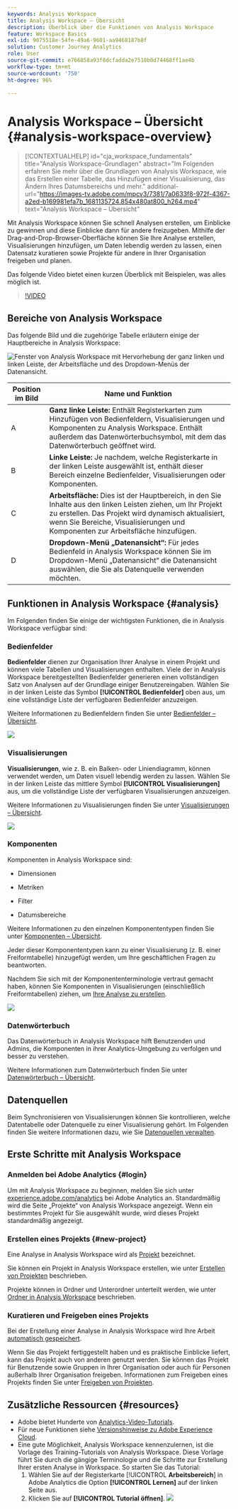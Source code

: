 ```yaml
---
keywords: Analysis Workspace
title: Analysis Workspace – Übersicht
description: Überblick über die Funktionen von Analysis Workspace
feature: Workspace Basics
exl-id: 9075518e-54fe-49a6-9601-aa9468187b8f
solution: Customer Journey Analytics
role: User
source-git-commit: e766858a93f8dcfadda2e7518b0d74468ff1ae4b
workflow-type: tm+mt
source-wordcount: '750'
ht-degree: 96%

---
```


# Analysis Workspace – Übersicht {#analysis-workspace-overview}

>[!CONTEXTUALHELP]
>id="cja_workspace_fundamentals"
>title="Analysis Workspace-Grundlagen"
>abstract="Im Folgenden erfahren Sie mehr über die Grundlagen von Analysis Workspace, wie das Erstellen einer Tabelle, das Hinzufügen einer Visualisierung, das Ändern Ihres Datumsbereichs und mehr."
>additional-url="https://images-tv.adobe.com/mpcv3/7381/7a0633f8-972f-4367-a2ed-b169981efa7b_1681135724.854x480at800_h264.mp4" text="Analysis Workspace – Übersicht"

Mit Analysis Workspace können Sie schnell Analysen erstellen, um Einblicke zu gewinnen und diese Einblicke dann für andere freizugeben. Mithilfe der Drag-and-Drop-Browser-Oberfläche können Sie Ihre Analyse erstellen, Visualisierungen hinzufügen, um Daten lebendig werden zu lassen, einen Datensatz kuratieren sowie Projekte für andere in Ihrer Organisation freigeben und planen.

Das folgende Video bietet einen kurzen Überblick mit Beispielen, was alles möglich ist.

>[!VIDEO](https://video.tv.adobe.com/v/26266/?quality=12)

## Bereiche von Analysis Workspace

Das folgende Bild und die zugehörige Tabelle erläutern einige der Hauptbereiche in Analysis Workspace:

![Fenster von Analysis Workspace mit Hervorhebung der ganz linken und linken Leiste, der Arbeitsfläche und des Dropdown-Menüs der Datenansicht.](assets/analysis-workspace-overvew.png)

| Position im Bild | Name und Funktion |
|---------|----------|
| A  | **Ganz linke Leiste:** Enthält Registerkarten zum Hinzufügen von Bedienfeldern, Visualisierungen und Komponenten zu Analysis Workspace. Enthält außerdem das Datenwörterbuchsymbol, mit dem das Datenwörterbuch geöffnet wird. |
| B | **Linke Leiste:** Je nachdem, welche Registerkarte in der linken Leiste ausgewählt ist, enthält dieser Bereich einzelne Bedienfelder, Visualisierungen oder Komponenten. |
| C  | **Arbeitsfläche:** Dies ist der Hauptbereich, in den Sie Inhalte aus den linken Leisten ziehen, um Ihr Projekt zu erstellen. Das Projekt wird dynamisch aktualisiert, wenn Sie Bereiche, Visualisierungen und Komponenten zur Arbeitsfläche hinzufügen. |
| D | **Dropdown-Menü „Datenansicht“:** Für jedes Bedienfeld in Analysis Workspace können Sie im Dropdown-Menü „Datenansicht“ die Datenansicht auswählen, die Sie als Datenquelle verwenden möchten. |

## Funktionen in Analysis Workspace {#analysis}

Im Folgenden finden Sie einige der wichtigsten Funktionen, die in Analysis Workspace verfügbar sind:

### Bedienfelder

**Bedienfelder** dienen zur Organisation Ihrer Analyse in einem Projekt und können viele Tabellen und Visualisierungen enthalten. Viele der in Analysis Workspace bereitgestellten Bedienfelder generieren einen vollständigen Satz von Analysen auf der Grundlage einiger Benutzereingaben. Wählen Sie in der linken Leiste das Symbol **[!UICONTROL Bedienfelder]** oben aus, um eine vollständige Liste der verfügbaren Bedienfelder anzuzeigen.

Weitere Informationen zu Bedienfeldern finden Sie unter [Bedienfelder – Übersicht](/help/analysis-workspace/c-panels/panels.md).

![](assets/build-panels.png)

### Visualisierungen

**Visualisierungen**, wie z. B. ein Balken- oder Liniendiagramm, können verwendet werden, um Daten visuell lebendig werden zu lassen. Wählen Sie in der linken Leiste das mittlere Symbol **[!UICONTROL Visualisierungen]** aus, um die vollständige Liste der verfügbaren Visualisierungen anzuzeigen.

Weitere Informationen zu Visualisierungen finden Sie unter [Visualisierungen – Übersicht](/help/analysis-workspace/visualizations/freeform-analysis-visualizations.md).

![](assets/build-visualizations.png)

### Komponenten

Komponenten in Analysis Workspace sind:

* Dimensionen

* Metriken

* Filter

* Datumsbereiche

Weitere Informationen zu den einzelnen Komponententypen finden Sie unter [Komponenten – Übersicht](/help/components/overview.md).

Jeder dieser Komponententypen kann zu einer Visualisierung (z. B. einer Freiformtabelle) hinzugefügt werden, um Ihre geschäftlichen Fragen zu beantworten.

Nachdem Sie sich mit der Komponententerminologie vertraut gemacht haben, können Sie Komponenten in Visualisierungen (einschließlich Freiformtabellen) ziehen, um [Ihre Analyse zu erstellen](/help/analysis-workspace/visualizations/freeform-table/freeform-table.md).

![](assets/build-components.png)

### Datenwörterbuch

Das Datenwörterbuch in Analysis Workspace hilft Benutzenden und Admins, die Komponenten in ihrer Analytics-Umgebung zu verfolgen und besser zu verstehen.

Weitere Informationen zum Datenwörterbuch finden Sie unter [Datenwörterbuch – Übersicht](/help/components/data-dictionary/data-dictionary-overview.md).

## Datenquellen

Beim Synchronisieren von Visualisierungen können Sie kontrollieren, welche Datentabelle oder Datenquelle zu einer Visualisierung gehört. Im Folgenden finden Sie weitere Informationen dazu, wie Sie [Datenquellen verwalten](/help/analysis-workspace/visualizations/t-sync-visualization.md).

## Erste Schritte mit Analysis Workspace

### Anmelden bei Adobe Analytics {#login}

Um mit Analysis Workspace zu beginnen, melden Sie sich unter [experience.adobe.com/analytics](https://experience.adobe.com/analytics) bei Adobe Analytics an. Standardmäßig wird die Seite „Projekte“ von Analysis Workspace angezeigt. Wenn ein bestimmtes Projekt für Sie ausgewählt wurde, wird dieses Projekt standardmäßig angezeigt.

### Erstellen eines Projekts {#new-project}

Eine Analyse in Analysis Workspace wird als [Projekt](/help/analysis-workspace/build-workspace-project/freeform-overview.md) bezeichnet.

Sie können ein Projekt in Analysis Workspace erstellen, wie unter [Erstellen von Projekten](/help/analysis-workspace/build-workspace-project/create-projects.md) beschrieben.

Projekte können in Ordner und Unterordner unterteilt werden, wie unter [Ordner in Analysis Workspace](/help/analysis-workspace/build-workspace-project/workspace-folders/about-folders.md) beschrieben.

### Kuratieren und Freigeben eines Projekts

Bei der Erstellung einer Analyse in Analysis Workspace wird Ihre Arbeit [automatisch gespeichert](/help/analysis-workspace/build-workspace-project/save-projects.md).

Wenn Sie das Projekt fertiggestellt haben und es praktische Einblicke liefert, kann das Projekt auch von anderen genutzt werden. Sie können das Projekt für Benutzende sowie Gruppen in Ihrer Organisation oder auch für Personen außerhalb Ihrer Organisation freigeben. Informationen zum Freigeben eines Projekts finden Sie unter [Freigeben von Projekten](/help/analysis-workspace/curate-share/share-projects.md).

## Zusätzliche Ressourcen {#resources}

* Adobe bietet Hunderte von [Analytics-Video-Tutorials](https://experienceleague.adobe.com/docs/analytics-learn/tutorials/overview.html?lang=de).
* Für neue Funktionen siehe [Versionshinweise zu Adobe Experience Cloud](https://experienceleague.adobe.com/docs/release-notes/experience-cloud/current.html?lang=de#analytics).
* Eine gute Möglichkeit, Analysis Workspace kennenzulernen, ist die Vorlage des Training-Tutorials von Analysis Workspace. Diese Vorlage führt Sie durch die gängige Terminologie und die Schritte zur Erstellung Ihrer ersten Analyse in Workspace. So starten Sie das Tutorial:
   1. Wählen Sie auf der Registerkarte [!UICONTROL **Arbeitsbereich**] in Adobe Analytics die Option **[!UICONTROL Lernen]** auf der linken Seite aus.
   1. Klicken Sie auf **[!UICONTROL Tutorial öffnen]**.
      ![](assets/training-tutorial.png)
